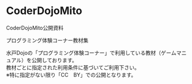 # CoderDojoMito
CoderDojoMito公開資料

プログラミング体験コーナー教材集

水戸Dojoの「プログラミング体験コーナー」で利用している教材（ゲームマニュアル）を公開しております。  
教材ごとに指定された利用条件に基づいてご利用下さい。  
※特に指定がない限り「CC　BY」での公開となります。  
